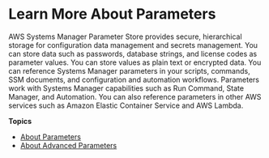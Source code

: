 # Learn More About Parameters<a name="sysman-paramstore-about"></a>

AWS Systems Manager Parameter Store provides secure, hierarchical storage for configuration data management and secrets management\. You can store data such as passwords, database strings, and license codes as parameter values\. You can store values as plain text or encrypted data\. You can reference Systems Manager parameters in your scripts, commands, SSM documents, and configuration and automation workflows\. Parameters work with Systems Manager capabilities such as Run Command, State Manager, and Automation\. You can also reference parameters in other AWS services such as Amazon Elastic Container Service and AWS Lambda\. 

**Topics**
+ [About Parameters](parameter-store-about-examples.md)
+ [About Advanced Parameters](parameter-store-advanced-parameters.md)